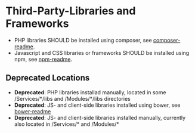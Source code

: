 # Third-Party-Libraries and Frameworks

- PHP libraries SHOULD be installed using composer, see [composer-readme](composer/README.md).
- Javascript and CSS libraries or frameworks SHOULD be installed using npm,
  see [npm-readme](../docs/development/js-libraries.md).

## Deprecated Locations

- **Deprecated**: PHP libraries installad manually, located in some /Services/\*/libs and /Modules/\*/libs directories
- **Deprecated**: JS- and client-side libraries installed using bower, see [bower-readme](bower/README.md)
- **Deprecated**: JS- and client-side libraries installed manually, currently also located in /Services\/* and /Modules\/* 
